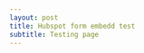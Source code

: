 ```yaml
---
layout: post
title: Hubspot form embedd test
subtitle: Testing page
---
```


<script>
  hbspt.forms.create({
    region: "eu1",
    portalId: "26313562",
    formId: "d5e079e0-f888-465a-bf4f-59c2dd0b94f6",
    portalId: "25066504",
    formId: "cbc64ad7-13b5-44cb-a98f-d2867a637b7d",
    sfdcCampaignId: "7015f000000u3VPAAY",
    version: "V2_PRERELEASE"
  });
</script>